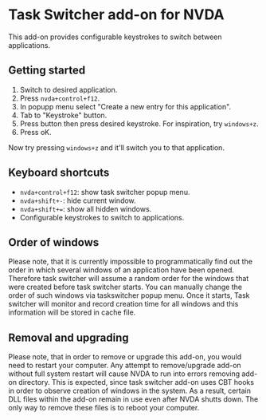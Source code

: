 # Task Switcher add-on for NVDA

This add-on provides configurable keystrokes to switch between applications.

## Getting started

1. Switch to desired application.
2. Press `nvda+control+f12`.
3. In popupp menu select "Create a new entry for this application".
4. Tab to "Keystroke" button.
5. Press button then press desired keystroke. For inspiration, try `windows+z`.
6. Press oK.

Now try pressing `windows+z` and it'll switch you to that application.

## Keyboard shortcuts

* `nvda+control+f12`: show task switcher popup menu.
* `nvda+shift+-`: hide current window.
* `nvda+shift+=`: show all hidden windows.
* Configurable keystrokes to switch to applications.

## Order of windows

Please note, that it is currently impossible to programmatically find out the order in which several windows of an application have been opened. Therefore task switcher will assume a random order for the windows that were created before task switcher starts. You can manually change the order of such windows via taskswitcher popup menu. Once it starts, Task switcher will monitor and record creation time for all windows and this information will be stored in cache file.

## Removal and upgrading

Please note, that in order to remove or upgrade this add-on, you would need to restart your computer. Any attempt to remove/upgrade add-on without full system restart will cause NVDA to run into errors removing add-on directory.
This is expected, since task switcher add-on uses CBT hooks in order to observe creation of windows in the system. As a result, certain DLL files within the add-on remain in use even after NVDA shutts down. The only way to remove these files is to reboot your computer.
